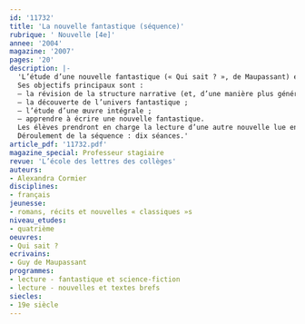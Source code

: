 ```yaml
---
id: '11732'
title: 'La nouvelle fantastique (séquence)'
rubrique: ' Nouvelle [4e]'
annee: '2004'
magazine: '2007'
pages: '20'
description: |-
  'L’étude d’une nouvelle fantastique (« Qui sait ? », de Maupassant) en tout début d’année est un choix stratégique. Cette séquence permet, en effet, de remettre en place des acquis sur la structure d’un récit court et présente une bonne transition avec la classe de cinquième. Elle est aussi un moyen d’amorcer le processus de la lecture plaisir.
  Ses objectifs principaux sont :
  – la révision de la structure narrative (et, d’une manière plus générale, des modalités de la narration) ;
  – la découverte de l’univers fantastique ;
  – l’étude d’une œuvre intégrale ;
  – apprendre à écrire une nouvelle fantastique.
  Les élèves prendront en charge la lecture d’une autre nouvelle lue en lecture cursive. Ce travail donnera lieu à un compte rendu qui sera présenté brièvement à la classe.
  Déroulement de la séquence : dix séances.'
article_pdf: '11732.pdf'
magazine_special: Professeur stagiaire
revue: 'L’école des lettres des collèges'
auteurs:
- Alexandra Cormier
disciplines:
- français
jeunesse:
- romans, récits et nouvelles « classiques »s
niveau_etudes:
- quatrième
oeuvres:
- Qui sait ?
ecrivains:
- Guy de Maupassant
programmes:
- lecture - fantastique et science-fiction
- lecture - nouvelles et textes brefs
siecles:
- 19e siècle
---
```


